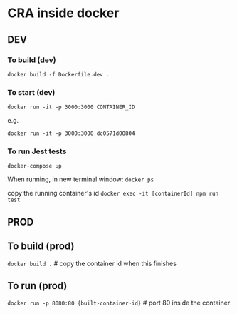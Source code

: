 # CRA inside docker

## DEV

### To build (dev)

`docker build -f Dockerfile.dev .`

### To start (dev)

`docker run -it -p 3000:3000 CONTAINER_ID`

e.g.

`docker run -it -p 3000:3000 dc0571d00804`

### To run Jest tests

`docker-compose up`

When running, in new terminal window:
`docker ps`

copy the running container's id
`docker exec -it [containerId] npm run test`

## PROD

## To build (prod)

`docker build .` # copy the container id when this finishes

## To run (prod)

`docker run -p 8080:80 {built-container-id}` # port 80 inside the container
